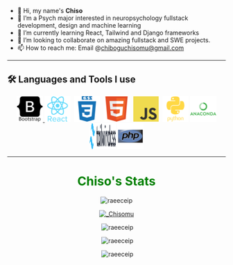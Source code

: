 - 👋 Hi, my name's  **Chiso**
- 👀 I’m a Psych major interested in neuropsychology fullstack development, design  and machine learning
- 🌱 I’m currently learning  React, Tailwind  and Django frameworks
- 💞️ I’m looking to collaborate on amazing fullstack and SWE projects.
- 📫 How to reach me: Email @chiboguchisomu@gmail.com
---
## :hammer_and_wrench: Languages and Tools I use 
<div align="center">
  <a href="https://getbootstrap.com" target="_blank" rel="noreferrer"> <img src="https://raw.githubusercontent.com/devicons/devicon/master/icons/bootstrap/bootstrap-plain-wordmark.svg" alt="bootstrap" width="60" height="60"/> 
  </a>
  <img src="https://github.com/devicons/devicon/blob/master/icons/react/react-original-wordmark.svg" title="React" alt="React" width="60" height="60"/>&nbsp;
  <img src="https://github.com/devicons/devicon/blob/master/icons/css3/css3-plain-wordmark.svg"  title="CSS3" alt="CSS" width="60" height="60"/>&nbsp;
  <img src="https://github.com/devicons/devicon/blob/master/icons/html5/html5-original.svg" title="HTML5" alt="HTML" width="60" height="60"/>&nbsp;
  <img src="https://github.com/devicons/devicon/blob/master/icons/javascript/javascript-original.svg" title="JavaScript" alt="JavaScript" width="60" height="60"/>&nbsp;
  <img src="https://github.com/devicons/devicon/blob/master/icons/python/python-plain-wordmark.svg" title="Python" alt="Python" width="60" height="60"/>
  
  <img src="https://github.com/devicons/devicon/blob/master/icons/anaconda/anaconda-original-wordmark.svg" title="anaconda" alt="anaconda" width="60" height="60"/>
  <img src="https://github.com/devicons/devicon/blob/master/icons/tailwindcss/tailwindcss-original-wordmark.svg" title="tailwind" alt="tailwindcss" width="60" height="60"/>
  <img src="https://github.com/devicons/devicon/blob/master/icons/php/php-original.svg" title="PHP" alt="PHP" width="60" height="60"/>
</div>

---

<h1 align="center" style="color: green"> Chiso's Stats </h1>

<p align="center"> <img src="https://komarev.com/ghpvc/?username=raeeceip&label=Profile%20views&color=0e75b6&style=flat" alt="raeeceip" /> </p>


<p align="center"> <a href="https://twitter.com/_Chisomu" target="blank"><img src="https://img.shields.io/twitter/follow/_Chisomu?logo=twitter&style=for-the-badge" alt="_Chisomu" /></a> </p>
<p align="center">&nbsp;<img  src="https://github-readme-stats.vercel.app/api?username=raeeceip&theme=dark&show_icons=true&locale=en" alt="raeeceip" /></p>

<p align="center">&nbsp;<img  src="http://github-readme-streak-stats.herokuapp.com?user=raeeceip&theme=dark&hide_border=true" alt="raeeceip" /></p>
<p align="center">&nbsp;<img  src="https://github-readme-stats.vercel.app/api/top-langs/?username=raeeceip&layout=compact&theme=vision-friendly-dark" alt="raeeceip" /></p>









<!---
raeeceip/raeeceip is a ✨ special ✨ repository because its `README.md` (this file) appears on your GitHub profile.
You can click the Preview link to take a look at your changes.
--->

